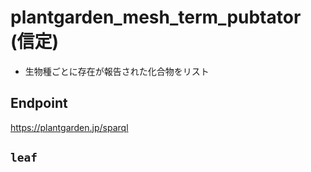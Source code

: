 # plantgarden_mesh_term_pubtator (信定)
- 生物種ごとに存在が報告された化合物をリスト

## Endpoint
https://plantgarden.jp/sparql

## `leaf`
```sparql

```